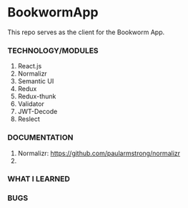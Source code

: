 # BookwormApp

This repo serves as the client for the Bookworm App.

### TECHNOLOGY/MODULES
1. React.js
2. Normalizr
3. Semantic UI
4. Redux
5. Redux-thunk
6. Validator
7. JWT-Decode
8. Reslect

### DOCUMENTATION
1. Normalizr: https://github.com/paularmstrong/normalizr
2. 

### WHAT I LEARNED

### BUGS